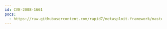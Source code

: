 ```yaml
---
id: CVE-2008-1661
pocs:
  - https://raw.githubusercontent.com/rapid7/metasploit-framework/master/modules/exploits/windows/misc/doubletake.rb
---
```

